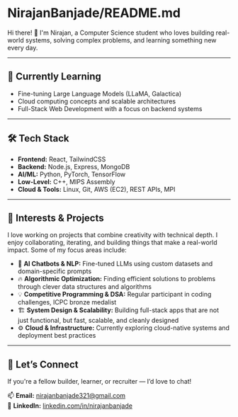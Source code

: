 # NirajanBanjade/README.md

Hi there! 👋 I'm Nirajan, a Computer Science student who loves building real-world systems, solving complex problems, and learning something new every day.

---

## 🌱 **Currently Learning**

- Fine-tuning Large Language Models (LLaMA, Galactica)
- Cloud computing concepts and scalable architectures
- Full-Stack Web Development with a focus on backend systems

---

## 🛠️ **Tech Stack**

- **Frontend:** React, TailwindCSS  
- **Backend:** Node.js, Express, MongoDB  
- **AI/ML:** Python, PyTorch, TensorFlow  
- **Low-Level:** C++, MIPS Assembly  
- **Cloud & Tools:** Linux, Git, AWS (EC2), REST APIs, MPI

---

## 🎯 **Interests & Projects**

I love working on projects that combine creativity with technical depth. I enjoy collaborating, iterating, and building things that make a real-world impact. Some of my focus areas include:

- 🚀 **AI Chatbots & NLP:** Fine-tuned LLMs using custom datasets and domain-specific prompts  
- 🔥 **Algorithmic Optimization:** Finding efficient solutions to problems through clever data structures and algorithms  
- 💡 **Competitive Programming & DSA:** Regular participant in coding challenges, ICPC bronze medalist  
- 🏗️ **System Design & Scalability:** Building full-stack apps that are not just functional, but fast, scalable, and cleanly designed  
- ⚙️ **Cloud & Infrastructure:** Currently exploring cloud-native systems and deployment best practices

---

## 🤝 **Let’s Connect**

If you're a fellow builder, learner, or recruiter — I’d love to chat!

📫 **Email:** nirajanbanjade321@gmail.com  
💼 **LinkedIn:** [linkedin.com/in/nirajanbanjade](https://linkedin.com/in/nirajanbanjade)  
